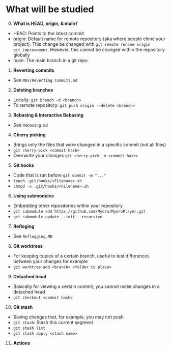 # What will be studied
0. **What is HEAD, origin, & main?**
- HEAD: Points to the latest commit
- origin: Default name for remote repository (aka where people clone your project). This change be changed with `git remote rename origin git_improvement`. However, this cannot be changed within the repository globally
- main: The main branch in a git repo
1. **Reverting commits**
- See `MDs/Reverting Commits.md`
2. **Deleting branches**
- Locally: `git branch -d <branch>`
- To remote repository: `git push origin --delete <branch>`
3. **Rebasing & Interactive Bebasing**
- See `Rebasing.md`
4. **Cherry picking**
- Brings only the files that were changed in a specific commit (not all files)
- `git cherry-pick <commit hash>`
- Overwrite your changes `git cherry-pick -n <commit hash>`
5. **Git hooks**
- Code that is ran before `git commit -m "..."`
- `touch .git/hooks/<Filename>.sh`
- `chmod -x .git/hooks/<Filename>.sh`
6. **Using submodules**
- Embedding other repositories within your repository
- `git submodule add https://github.com/Myoro/MyoroPlayer.git`
- `git submodule update --init --recursive`
7. **Refloging**
- See `Reflogging.MD`
8. **Git worktrees**
- For keeping copies of a certain branch, useful to test differences between your changes for example
- `git worktree add <branch> <folder to place>`
9. **Detached head**
- Basically for viewing a certain commit, you cannot make changes in a detached head
- `git checkout <commit hash>`
10. **Git stash**
- Saving changes that, for example, you may not push
- `git stash`: Stash this current segment
- `git stash list`
- `git stash apply <stash name>`
11. **Actions**

